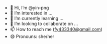 - 👋 Hi, I’m @yin-png
- 👀 I’m interested in ...
- 🌱 I’m currently learning ...
- 💞️ I’m looking to collaborate on ...
- 📫 How to reach me (fy433340@gmail.com)
- 😄 Pronouns: she/her

<!---
yin-png/yin-png is a ✨ special ✨ repository because its `README.md` (this file) appears on your GitHub profile.
You can click the Preview link to take a look at your changes.
--->
